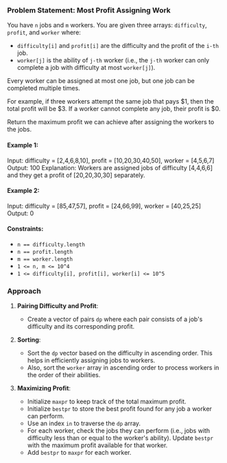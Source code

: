 ### Problem Statement: Most Profit Assigning Work

You have `n` jobs and `m` workers. You are given three arrays: `difficulty`, `profit`, and `worker` where:

- `difficulty[i]` and `profit[i]` are the difficulty and the profit of the `i-th` job.
- `worker[j]` is the ability of `j-th` worker (i.e., the `j-th` worker can only complete a job with difficulty at most `worker[j]`).

Every worker can be assigned at most one job, but one job can be completed multiple times.

For example, if three workers attempt the same job that pays $1, then the total profit will be $3. If a worker cannot complete any job, their profit is $0.

Return the maximum profit we can achieve after assigning the workers to the jobs.

#### Example 1:

Input: difficulty = [2,4,6,8,10], profit = [10,20,30,40,50], worker = [4,5,6,7]
Output: 100
Explanation: Workers are assigned jobs of difficulty [4,4,6,6] and they get a profit of [20,20,30,30] separately.


#### Example 2:

Input: difficulty = [85,47,57], profit = [24,66,99], worker = [40,25,25]
Output: 0


#### Constraints:

- `n == difficulty.length`
- `n == profit.length`
- `m == worker.length`
- `1 <= n, m <= 10^4`
- `1 <= difficulty[i], profit[i], worker[i] <= 10^5`

### Approach

1. **Pairing Difficulty and Profit**: 
   - Create a vector of pairs `dp` where each pair consists of a job's difficulty and its corresponding profit.
   
2. **Sorting**:
   - Sort the `dp` vector based on the difficulty in ascending order. This helps in efficiently assigning jobs to workers.
   - Also, sort the `worker` array in ascending order to process workers in the order of their abilities.

3. **Maximizing Profit**:
   - Initialize `maxpr` to keep track of the total maximum profit.
   - Initialize `bestpr` to store the best profit found for any job a worker can perform.
   - Use an index `in` to traverse the `dp` array.
   - For each worker, check the jobs they can perform (i.e., jobs with difficulty less than or equal to the worker's ability). Update `bestpr` with the maximum profit available for that worker.
   - Add `bestpr` to `maxpr` for each worker.

